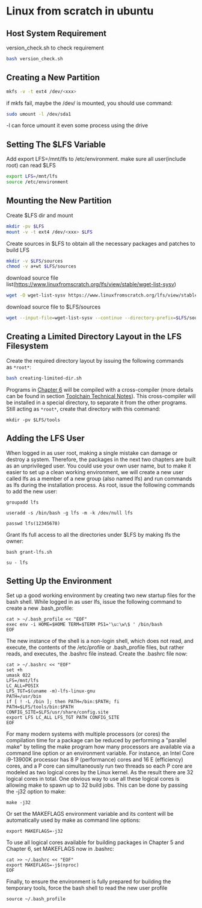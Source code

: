 # Linux from scratch in ubuntu

## Host System Requirement

version_check.sh to check requirement
```bash
bash version_check.sh
```

## **Creating a New Partition**

```bash
mkfs -v -t ext4 /dev/<xxx>
```

if mkfs fail, maybe the /dev/<xxx> is mounted, you should use command:
```bash
sudo umount -l /dev/sda1
```
-l can force umount it even some process using the drive

## **Setting The $LFS Variable**

Add export LFS=/mnt/lfs to /etc/environment. make sure all user(include root) can read $LFS
```bash
export LFS=/mnt/lfs
source /etc/environment
```

## **Mounting the New Partition**

Create $LFS dir and mount

```bash
mkdir -pv $LFS
mount -v -t ext4 /dev/<xxx> $LFS
```

Create sources in $LFS to obtain all the necessary packages and patches to build LFS

```bash
mkdir -v $LFS/sources
chmod -v a+wt $LFS/sources
```

download source file list(https://www.linuxfromscratch.org/lfs/view/stable/wget-list-sysv)

```bash
wget -O wget-list-sysv https://www.linuxfromscratch.org/lfs/view/stable/wget-list-sysv
```

download source file to $LFS/sources

```bash
wget --input-file=wget-list-sysv --continue --directory-prefix=$LFS/sources
```

## **Creating a Limited Directory Layout in the LFS Filesystem**

Create the required directory layout by issuing the following commands as `*root*`:

```bash
bash creating-limited-dir.sh
```

Programs in [Chapter 6](https://www.linuxfromscratch.org/lfs/view/stable/chapter06/chapter06.html) will be compiled with a cross-compiler (more details can be found in section [Toolchain Technical Notes](https://www.linuxfromscratch.org/lfs/view/stable/partintro/toolchaintechnotes.html)). This cross-compiler will be installed in a special directory, to separate it from the other programs. Still acting as `*root*`, create that directory with this command:
```
mkdir -pv $LFS/tools
```

## Adding the LFS User
When logged in as user root, making a single mistake can damage or destroy a system. Therefore, the packages in the next two chapters are built as an unprivileged user. You could use your own user name, but to make it easier to set up a clean working environment, we will create a new user called lfs as a member of a new group (also named lfs) and run commands as lfs during the installation process. As root, issue the following commands to add the new user:

```
groupadd lfs

useradd -s /bin/bash -g lfs -m -k /dev/null lfs

passwd lfs(12345678)
```

Grant lfs full access to all the directories under $LFS by making lfs the owner:
```
bash grant-lfs.sh

su - lfs
```

## Setting Up the Environment
Set up a good working environment by creating two new startup files for the bash shell. While logged in as user lfs, issue the following command to create a new .bash_profile:
```
cat > ~/.bash_profile << "EOF"
exec env -i HOME=$HOME TERM=$TERM PS1='\u:\w\$ ' /bin/bash
EOF
```

The new instance of the shell is a non-login shell, which does not read, and execute, the contents of the /etc/profile or .bash_profile files, but rather reads, and executes, the .bashrc file instead. Create the .bashrc file now:
```
cat > ~/.bashrc << "EOF"
set +h
umask 022
LFS=/mnt/lfs
LC_ALL=POSIX
LFS_TGT=$(uname -m)-lfs-linux-gnu
PATH=/usr/bin
if [ ! -L /bin ]; then PATH=/bin:$PATH; fi
PATH=$LFS/tools/bin:$PATH
CONFIG_SITE=$LFS/usr/share/config.site
export LFS LC_ALL LFS_TGT PATH CONFIG_SITE
EOF
```

For many modern systems with multiple processors (or cores) the compilation time for a package can be reduced by performing a "parallel make" by telling the make program how many processors are available via a command line option or an environment variable. For instance, an Intel Core i9-13900K processor has 8 P (performance) cores and 16 E (efficiency) cores, and a P core can simultaneously run two threads so each P core are modeled as two logical cores by the Linux kernel. As the result there are 32 logical cores in total. One obvious way to use all these logical cores is allowing make to spawn up to 32 build jobs. This can be done by passing the -j32 option to make:
```
make -j32
```

Or set the MAKEFLAGS environment variable and its content will be automatically used by make as command line options:
```
export MAKEFLAGS=-j32
```

To use all logical cores available for building packages in Chapter 5 and Chapter 6, set MAKEFLAGS now in .bashrc:
```
cat >> ~/.bashrc << "EOF"
export MAKEFLAGS=-j$(nproc)
EOF
```

Finally, to ensure the environment is fully prepared for building the temporary tools, force the bash shell to read the new user profile
```
source ~/.bash_profile
```



